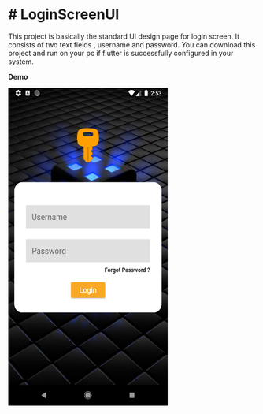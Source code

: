 
# # LoginScreenUI
This project is basically the standard UI design page for login screen. It consists of two text fields , username and password. You can download this project and run on your pc if flutter is successfully configured in your system.



**Demo**

<img src="beautiful_material_login/assets/images/LoginScreen.png" width="324" height="645" >
